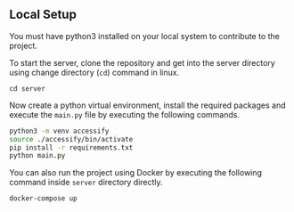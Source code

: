 ## Local Setup

You must have python3 installed on your local system to contribute to the project.

To start the server, clone the repository and get into the server directory using change directory (`cd`) command in linux.

```
cd server
```

Now create a python virtual environment, install the required packages and execute the `main.py` file by executing the following commands.

```sh
python3 -m venv accessify
source ./accessify/bin/activate
pip install -r requirements.txt
python main.py
```

<!-- ```sh
cd server
uvicorn main:app --reload --port 8080
``` -->

You can also run the project using Docker by executing the following command inside `server` directory directly.

```sh
docker-compose up
```
